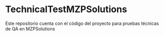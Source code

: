 # TechnicalTestMZPSolutions
Este repositorio cuenta con el código del proyecto para pruebas técnicas de QA en MZPSolutions
